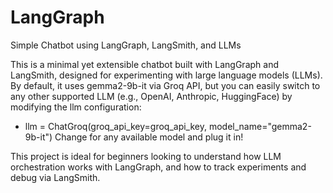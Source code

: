 # LangGraph
Simple Chatbot using LangGraph, LangSmith, and LLMs

This is a minimal yet extensible chatbot built with LangGraph and LangSmith, designed for experimenting with large language models (LLMs).
By default, it uses gemma2-9b-it via Groq API, but you can easily switch to any other supported LLM (e.g., OpenAI, Anthropic, HuggingFace) by modifying the llm configuration:

- llm = ChatGroq(groq_api_key=groq_api_key, model_name="gemma2-9b-it")
Change for any available model and plug it in!

This project is ideal for beginners looking to understand how LLM orchestration works with LangGraph, and how to track experiments and debug via LangSmith.
